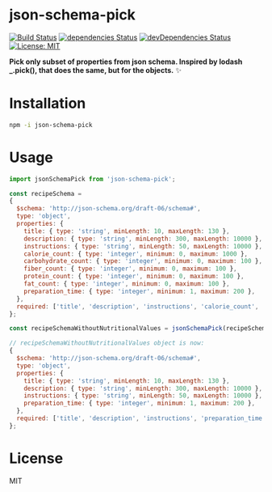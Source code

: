 # json-schema-pick

[![Build Status](https://travis-ci.org/zsolt-dev/json-schema-pick.svg?branch=master)](https://travis-ci.org/zsolt-dev/json-schema-pick) [![dependencies Status](https://david-dm.org/zsolt-dev/json-schema-pick/status.svg)](https://david-dm.org/zsolt-dev/json-schema-pick) [![devDependencies Status](https://david-dm.org/zsolt-dev/json-schema-pick/dev-status.svg)](https://david-dm.org/zsolt-dev/json-schema-pick?type=dev) [![License: MIT](https://img.shields.io/badge/License-MIT-blue.svg)](https://opensource.org/licenses/MIT)

**Pick only subset of properties from json schema. Inspired by lodash _.pick(), that does the same, but for the objects.** ✨


# Installation
```sh
npm -i json-schema-pick
```

# Usage
```js
import jsonSchemaPick from 'json-schema-pick';

const recipeSchema =
{
  $schema: 'http://json-schema.org/draft-06/schema#',
  type: 'object',
  properties: {
    title: { type: 'string', minLength: 10, maxLength: 130 },
    description: { type: 'string', minLength: 300, maxLength: 10000 },
    instructions: { type: 'string', minLength: 50, maxLength: 10000 },
    calorie_count: { type: 'integer', minimum: 0, maximum: 1000 },
    carbohydrate_count: { type: 'integer', minimum: 0, maximum: 100 },
    fiber_count: { type: 'integer', minimum: 0, maximum: 100 },
    protein_count: { type: 'integer', minimum: 0, maximum: 100 },
    fat_count: { type: 'integer', minimum: 0, maximum: 100 },
    preparation_time: { type: 'integer', minimum: 1, maximum: 200 },
  },
  required: ['title', 'description', 'instructions', 'calorie_count', 'carbohydrate_count', 'fiber_count', 'protein_count', 'fat_count', 'preparation_time'],
};

const recipeSchemaWithoutNutritionalValues = jsonSchemaPick(recipeSchema, ['title', 'description', 'instructions', 'preparation_time']);

// recipeSchemaWithoutNutritionalValues object is now:
{
  $schema: 'http://json-schema.org/draft-06/schema#',
  type: 'object',
  properties: {
    title: { type: 'string', minLength: 10, maxLength: 130 },
    description: { type: 'string', minLength: 300, maxLength: 10000 },
    instructions: { type: 'string', minLength: 50, maxLength: 10000 },
    preparation_time: { type: 'integer', minimum: 1, maximum: 200 },
  },
  required: ['title', 'description', 'instructions', 'preparation_time'],
};

```


# License

MIT
